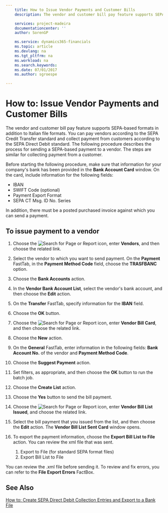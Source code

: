 ```yaml
---
    title: How to Issue Vendor Payments and Customer Bills
    description: The vendor and customer bill pay feature supports SEPA-based formats in addition to Italian file formats.

    services: project-madeira 
    documentationcenter: ''
    author: SorenGP

    ms.service: dynamics365-financials
    ms.topic: article
    ms.devlang: na
    ms.tgt_pltfrm: na
    ms.workload: na
    ms.search.keywords:
    ms.date: 07/01/2017
    ms.author: sgroespe

---
```

# How to: Issue Vendor Payments and Customer Bills
The vendor and customer bill pay feature supports SEPA-based formats in addition to Italian file formats. You can pay vendors according to the SEPA Credit Transfer standard and collect payment from customers according to the SEPA Direct Debit standard. The following procedure describes the process for sending a SEPA-based payment to a vendor. The steps are similar for collecting payment from a customer.  

 Before starting the following procedure, make sure that information for your company's bank has been provided in the **Bank Account Card** window. On the card, include information for the following fields:  

- IBAN  
- SWIFT Code (optional)  
- Payment Export Format  
- SEPA CT Msg. ID No. Series  

In addition, there must be a posted purchased invoice against which you can send a payment.  

## To issue payment to a vendor  

1. Choose the ![Search for Page or Report](../../media/ui-search/search_small.png "Search for Page or Report icon") icon, enter **Vendors**, and then choose the related link.  
2. Select the vendor to which you want to send payment. On the **Payment** FastTab, in the **Payment Method Code** field, choose the **TRASFBANC** option.
3. Choose the **Bank Accounts** action.  
4. In the **Vendor Bank Account List**, select the vendor's bank account, and then choose the **Edit** action.
5. On the **Transfer** FastTab, specify information for the **IBAN** field.  
6. Choose the **OK** button.  
7. Choose the ![Search for Page or Report](../../media/ui-search/search_small.png "Search for Page or Report icon") icon, enter **Vendor Bill Card**, and then choose the related link.  
8. Choose the **New** action.  
9.  On the **General** FastTab, enter information in the following fields: **Bank Account No.** of the vendor and **Payment Method Code**.  
10. Choose the **Suggest Payment** action.
11. Set filters, as appropriate, and then choose the **OK** button to run the batch job.  
12. Choose the **Create List** action.
13. Choose the **Yes** button to send the bill payment.  
14. Choose the ![Search for Page or Report](../../media/ui-search/search_small.png "Search for Page or Report icon") icon, enter **Vendor Bill List Issued**, and choose the related link.
15. Select the bill payment that you issued from the list, and then choose the **Edit** action. The **Vendor Bill List Sent Card** window opens.  
16. To export the payment information, choose the **Export Bill List to File** action. You can review the xml file that was sent.  

    1.  Export to File (for standard SEPA format files)  
    2.  Export Bill List to File  

You can review the .xml file before sending it. To review and fix errors, you can refer to the **File Export Errors** FactBox.  

## See Also  
[How to: Create SEPA Direct Debit Collection Entries and Export to a Bank File](../../finance-how-create-sepa-direct-debit-collection-entries-export-bank-file.md)
